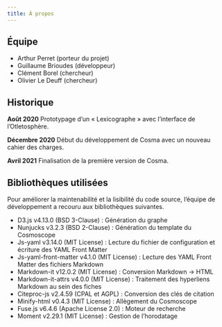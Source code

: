 ```yaml
---
title: À propos
---
```


## Équipe

- Arthur Perret (porteur du projet)
- Guillaume Brioudes (développeur)
- Clément Borel (chercheur)
- Olivier Le Deuff (chercheur)

## Historique

**Août 2020**
Prototypage d’un « Lexicographe » avec l’interface de l’Otletosphère. 

**Décembre 2020**
Début du développement de Cosma avec un nouveau cahier des charges. 

**Avril 2021**
Finalisation de la première version de Cosma. 

## Bibliothèques utilisées

Pour améliorer la maintenabilité et la lisibilité du code source, l’équipe de développement a recouru aux bibliothèques suivantes.

- D3.js v4.13.0 (BSD 3-Clause) : Génération du graphe
- Nunjucks v3.2.3 (BSD 2-Clause) : Génération du template du Cosmoscope
- Js-yaml v3.14.0 (MIT License) : Lecture du fichier de configuration et écriture des YAML Front Matter
- Js-yaml-front-matter v4.1.0 (MIT License) : Lecture des YAML Front Matter des fichiers Markdown
- Markdown-it v12.0.2 (MIT License) : Conversion Markdown → HTML
- Markdown-it-attrs v4.0.0 (MIT License) : Traitement des hyperliens Markdown au sein des fiches
- Citeproc-js v2.4.59 (CPAL et AGPL) : Conversion des clés de citation
- Minify-html v0.4.3 (MIT License) : Allègement du Cosmoscope
- Fuse.js v6.4.6 (Apache License 2.0) : Moteur de recherche
- Moment v2.29.1 (MIT License) : Gestion de l’horodatage
